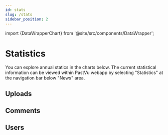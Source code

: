 ```yaml
---
id: stats
slug: /stats
sidebar_position: 2
---
```


import {DataWrapperChart} from '@site/src/components/DataWrapper';

# Statistics

You can explore annual statics in the charts below. The current statistical information can be viewed within PastVu webapp by selecting "Statistics" at the navigation bar below "News" area.

## Uploads

<DataWrapperChart title="Photos Uploads" chartId="VlujH" />

<DataWrapperChart title="Paintings Uploads" chartId="IFA49" />

<DataWrapperChart title="Total Uploads" chartId="j7vds" />

<DataWrapperChart title="Photos by Time" chartId="YxpSs" />

## Comments

<DataWrapperChart title="News Comments" chartId="1Zy0k" />

<DataWrapperChart title="Images Comments" chartId="xUpS6" />

<DataWrapperChart title="Total Comments" chartId="tzXIK" />

## Users

<DataWrapperChart title="New Users" chartId="7CQIV" />

<DataWrapperChart title="Users Activity" chartId="yK3ON" />

<DataWrapperChart title="Total Users" chartId="XUhbS" />

